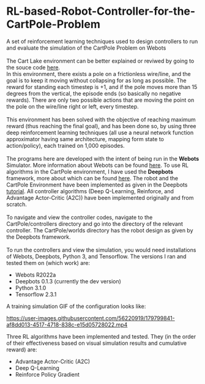 # RL-based-Robot-Controller-for-the-CartPole-Problem
A set of reinforcement learning techniques used to design controllers to run and evaluate the simulation of the CartPole Problem on Webots
<br>
<br>
The Cart Lake environment can be better explained or reviwed by going to the souce code <a href="https://github.com/openai/gym/blob/master/gym/envs/classic_control/cartpole.py">here</a>.
<br>In this environment, there exists a pole on a frictionless wire/line, and the goal is to keep it moving without collapsing for as long as possible. The reward for standing each timestep is +1, and if the pole moves more than 15 degrees from the vertical, the episode ends (so basically no negative rewards). There are only two possible actions that are moving the point on the pole on the wire/line right or left, every timestep.
<br><br>
This environment has been solved with the objective of reaching maximum reward (thus reaching the final goal), and has been done so, by using three deep reinforcement learning techniques (all use a neural network function approximator having same architecture, mapping form state to action/policy), each trained on 1,000 episodes.
<br><br>
The programs here are developed with the intent of being run in the <b>Webots</b> Simulator. More information about Webots can be found <a href="https://cyberbotics.com/">here</a>. To use RL algorithms in the CartPole environment, I have used the <b>Deepbots</b> framework, more about which can be found <a href="https://github.com/aidudezzz/deepbots">here</a>. The robot and the CartPole Environment have been implemented as given in the Deepbots <a href="https://github.com/aidudezzz/deepbots-tutorials/blob/master/robotSupervisorSchemeTutorial/README.md">tutorial</a>. All controller algorithms (Deep Q-Learning, Reinforce, and Advantage Actor-Critic (A2C)) have been implemented originally and from scratch.
<br><br>
To navigate and view the controller codes, navigate to the CartPole/controllers directory and go into the directory of the relevant controller. The CartPole/worlds directory has the robot design as given by the Deepbots framework.
<br><br>
To run the controllers and view the simulation, you would need installations of Webots, Deepbots, Python 3, and Tensorflow. The versions I ran and tested them on (which work) are:
<ul><li> Webots R2022a
<li>Deepbots 0.1.3 (currently the dev version)
<li>Python 3.1.0
<li>Tensorflow 2.3.1</ul>
A training simulation GIF of the configuration looks like:


https://user-images.githubusercontent.com/56220919/179799841-af8dd013-4517-4718-838c-e15d05728022.mp4




Three RL algorithms have been implemented and tested. They (in the order of their effectiveness based on visual simulation results and cumulative reward) are:
<ul><li> Advantage Actor-Critic (A2C)
<li>Deep Q-Learning
<li>Reinforce Policy Gradient</ul>
